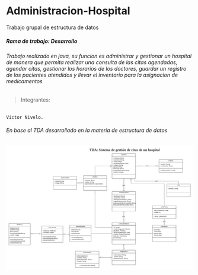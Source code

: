 # Administracion-Hospital
Trabajo grupal de estructura de datos
##### Rama de trabajo: Desarrollo
###### Trabajo realizado en java, su funcion es administrar y gestionar un hospital de manera que permita realizar una consulta de las citas agendadas, agendar citas, gestionar los horarios de los doctores, guardar un registro de los pacientes atendidos y llevar el inventario para la asignacion de medicamentos
>Integrantes:
```

Victor Nivelo.

```
###### En base al TDA desarrollado en la materia de estructura de datos
![This is an image](https://github.com/VictorNivelo/Administracion-Hospital/blob/Main/TDA_Estructura_Datos_PF.jpeg)